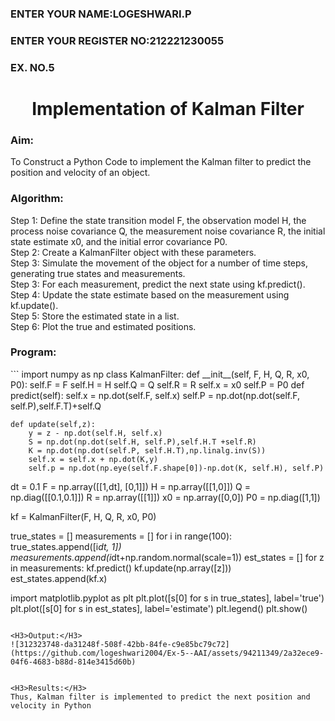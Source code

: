 <H3>ENTER YOUR NAME:LOGESHWARI.P</H3>
<H3>ENTER YOUR REGISTER NO:212221230055</H3>
<H3>EX. NO.5</H3>

<H1 ALIGN =CENTER> Implementation of Kalman Filter</H1>
<H3>Aim:</H3> To Construct a Python Code to implement the Kalman filter to predict the position and velocity of an object.
<H3>Algorithm:</H3>
Step 1: Define the state transition model F, the observation model H, the process noise covariance Q, the measurement noise covariance R, the initial state estimate x0, and the initial error covariance P0.<BR>
Step 2:  Create a KalmanFilter object with these parameters.<BR>
Step 3: Simulate the movement of the object for a number of time steps, generating true states and measurements. <BR>
Step 3: For each measurement, predict the next state using kf.predict().<BR>
Step 4: Update the state estimate based on the measurement using kf.update().<BR>
Step 5: Store the estimated state in a list.<BR>
Step 6: Plot the true and estimated positions.<BR>
<H3>Program:</H3>
```
import numpy as np
class KalmanFilter:
    def __init__(self, F, H, Q, R, x0, P0):
        self.F = F
        self.H = H
        self.Q = Q
        self.R = R
        self.x = x0
        self.P = P0
    def predict(self):
        self.x = np.dot(self.F, self.x)
        self.P = np.dot(np.dot(self.F, self.P),self.F.T)+self.Q
    
    def update(self,z):
        y = z - np.dot(self.H, self.x)
        S = np.dot(np.dot(self.H, self.P),self.H.T +self.R)
        K = np.dot(np.dot(self.P, self.H.T),np.linalg.inv(S))
        self.x = self.x + np.dot(K,y)
        self.p = np.dot(np.eye(self.F.shape[0])-np.dot(K, self.H), self.P)   
        
dt = 0.1
F = np.array([[1,dt], [0,1]])
H = np.array([[1,0]])
Q = np.diag([[0.1,0.1]])
R = np.array([[1]])
x0 = np.array([0,0])
P0 = np.diag([1,1])
        
kf = KalmanFilter(F, H, Q, R, x0, P0)
        
true_states = []
measurements = []
for i in range(100):
    true_states.append([i*dt, 1])
    measurements.append(i*dt+np.random.normal(scale=1))
est_states = []
for z in measurements:
    kf.predict()
    kf.update(np.array([z]))
    est_states.append(kf.x)

import matplotlib.pyplot as plt
plt.plot([s[0] for s in true_states], label='true')
plt.plot([s[0] for s in est_states], label='estimate')
plt.legend()
plt.show()
```

<H3>Output:</H3>
![312323748-da31248f-508f-42bb-84fe-c9e85bc79c72](https://github.com/logeshwari2004/Ex-5--AAI/assets/94211349/2a32ece9-04f6-4683-b88d-814e3415d60b)


<H3>Results:</H3>
Thus, Kalman filter is implemented to predict the next position and   velocity in Python



